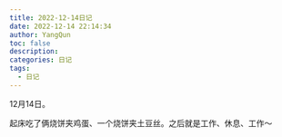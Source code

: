 ```yaml
---
title: 2022-12-14日记
date: 2022-12-14 22:14:34
author: YangQun
toc: false
description:
categories: 日记
tags:
  - 日记
---
```


12月14日。

起床吃了俩烧饼夹鸡蛋、一个烧饼夹土豆丝。之后就是工作、休息、工作～

